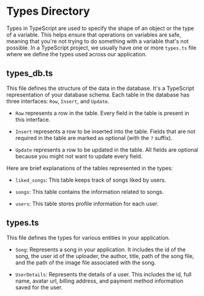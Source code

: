 # **Types Directory**

Types in TypeScript are used to specify the shape of an object or the type of a variable. This helps ensure that operations on variables are safe, meaning that you're not trying to do something with a variable that's not possible. In a TypeScript project, we usually have one or more `types.ts` file where we define the types used across our application.

## **types_db.ts**
This file defines the structure of the data in the database. It's a TypeScript representation of your database schema. Each table in the database has three interfaces: `Row`, `Insert`, and `Update`.

- `Row` represents a row in the table. Every field in the table is present in this interface.

- `Insert` represents a row to be inserted into the table. Fields that are not required in the table are marked as optional (with the `?` suffix).

- `Update` represents a row to be updated in the table. All fields are optional because you might not want to update every field.

Here are brief explanations of the tables represented in the types:

- `liked_songs`: This table keeps track of songs liked by users.

- `songs`: This table contains the information related to songs.

- `users`: This table stores profile information for each user.

## **types.ts**
This file defines the types for various entities in your application.

- `Song`: Represents a song in your application. It includes the id of the song, the user id of the uploader, the author, title, path of the song file, and the path of the image file associated with the song.

- `UserDetails`: Represents the details of a user. This includes the id, full name, avatar url, billing address, and payment method information saved for the user.
